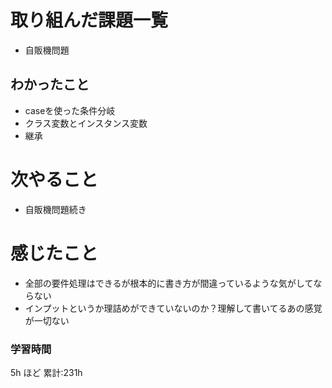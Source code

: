 # 取り組んだ課題一覧
- 自販機問題
## わかったこと
- caseを使った条件分岐
- クラス変数とインスタンス変数
- 継承
# 次やること

- 自販機問題続き

# 感じたこと

- 全部の要件処理はできるが根本的に書き方が間違っているような気がしてならない
- インプットというか理詰めができていないのか？理解して書いてるあの感覚が一切ない
### 学習時間

5h ほど
累計:231h
